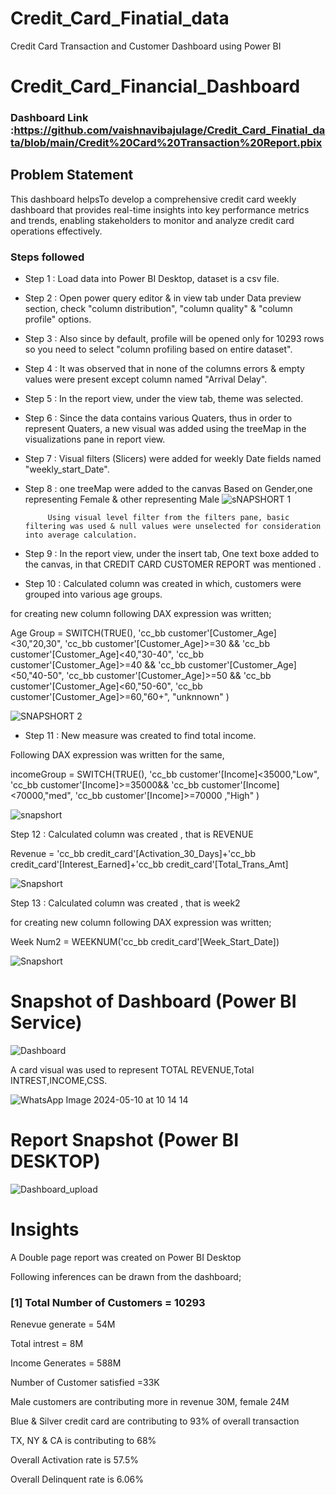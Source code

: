 # Credit_Card_Finatial_data
Credit Card Transaction and Customer Dashboard using Power BI

# Credit_Card_Financial_Dashboard


### Dashboard Link :https://github.com/vaishnavibajulage/Credit_Card_Finatial_data/blob/main/Credit%20Card%20Transaction%20Report.pbix

## Problem Statement

This dashboard helpsTo develop a comprehensive credit card weekly dashboard that 
provides real-time insights into key 
performance metrics and trends, 
enabling stakeholders to monitor 
and analyze credit card operations 
effectively.



### Steps followed 

- Step 1 : Load data into Power BI Desktop, dataset is a csv file.
- Step 2 : Open power query editor & in view tab under Data preview section, check "column distribution", "column quality" & "column profile" options.
- Step 3 : Also since by default, profile will be opened only for 10293 rows so you need to select "column profiling based on entire dataset".
- Step 4 : It was observed that in none of the columns errors & empty values were present except column named "Arrival Delay".
 
- Step 5 : In the report view, under the view tab, theme was selected.
- Step 6 : Since the data contains various Quaters, thus in order to represent Quaters, a new visual was added using the treeMap  in the visualizations pane in report view. 

- Step 7 : Visual filters (Slicers) were added for weekly Date fields named "weekly_start_Date".
- Step 8 : one treeMap were added to the canvas Based on Gender,one representing Female & other representing Male
![sNAPSHORT 1](https://github.com/vaishnavibajulage/Credit_Card_Finatial_data/assets/83158414/54f3f4ad-019d-438c-b199-f4059b278509)


           Using visual level filter from the filters pane, basic filtering was used & null values were unselected for consideration into average calculation.
           
- Step 9 : In the report view, under the insert tab, One text boxe added to the canvas, in that  CREDIT  CARD  CUSTOMER REPORT  was mentioned .
 
- Step 10 : Calculated column was created in which, customers were grouped into various age groups.

for creating new column following DAX expression was written;
       
Age Group =  SWITCH(TRUE(),
'cc_bb customer'[Customer_Age]<30,"20,30",
'cc_bb customer'[Customer_Age]>=30 && 'cc_bb customer'[Customer_Age]<40,"30-40",
'cc_bb customer'[Customer_Age]>=40 && 'cc_bb customer'[Customer_Age]<50,"40-50",
'cc_bb customer'[Customer_Age]>=50 && 'cc_bb customer'[Customer_Age]<60,"50-60",
'cc_bb customer'[Customer_Age]>=60,"60+",
"unknnown"
)   

![SNAPSHORT 2](https://github.com/vaishnavibajulage/Credit_Card_Finatial_data/assets/83158414/d33869a3-1a5a-4665-b050-59c6ac198e92)


        
- Step 11 : New measure was created to find total income.

Following DAX expression was written for the same,
        
incomeGroup = SWITCH(TRUE(),
'cc_bb customer'[Income]<35000,"Low",
'cc_bb customer'[Income]>=35000&& 'cc_bb customer'[Income]<70000,"med",
'cc_bb customer'[Income]>=70000 ,"High"
) 
        


![snapshort](https://github.com/vaishnavibajulage/Credit_Card_Finatial_data/assets/83158414/28aed0b7-4022-4f86-ab52-5c5616104aba)

Step 12 : Calculated column was created , that is REVENUE

Revenue = 'cc_bb credit_card'[Activation_30_Days]+'cc_bb credit_card'[Interest_Earned]+'cc_bb credit_card'[Total_Trans_Amt]

![Snapshort](https://github.com/vaishnavibajulage/Credit_Card_Finatial_data/assets/83158414/07b8e8da-2124-4df1-9e55-da882f50a4d9)

Step 13 : Calculated column was created , that is week2
 
 for creating new column following DAX expression was written;

 Week Num2 = WEEKNUM('cc_bb credit_card'[Week_Start_Date]) 

![Snapshort](https://github.com/vaishnavibajulage/Credit_Card_Finatial_data/assets/83158414/7066e62f-dbb5-432f-9ac1-13964a297dfb)

# Snapshot of Dashboard (Power BI Service)
![Dashboard](https://github.com/vaishnavibajulage/Credit_Card_Finatial_data/assets/83158414/f0a13611-d2da-4db9-a15b-5ce1de0aa3ed)




A card visual was used to represent TOTAL REVENUE,Total INTREST,INCOME,CSS.

![WhatsApp Image 2024-05-10 at 10 14 14](https://github.com/FusionIIIT/Fusion/assets/83158414/06213ff7-13a1-4fb0-a1db-81967df026b0)


 
 # Report Snapshot (Power BI DESKTOP)

 
![Dashboard_upload](https://github.com/vaishnavibajulage/Credit_Card_Finatial_data/assets/83158414/5f6017f2-de0e-4432-a7ee-290574dd84ac)


# Insights

A Double page report was created on Power BI Desktop 

Following inferences can be drawn from the dashboard;

### [1] Total Number of Customers = 10293

Renevue generate = 54M

Total intrest = 8M

Income Generates = 588M

Number of Customer satisfied =33K

Male customers are contributing more in revenue 30M, female 24M

Blue & Silver credit card are contributing to 93% of overall 
transaction

TX, NY & CA is contributing to 68%

Overall Activation rate is 57.5%

Overall Delinquent rate is 6.06%

          

    
 
  
  
  

 
